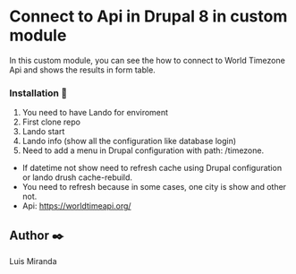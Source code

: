 
# Connect to Api in Drupal 8 in custom module

In this custom module, you can see the how to connect to World Timezone Api and shows the results in form table.


### Installation 🔧

1) You need to have Lando for enviroment
2) First clone repo
3) Lando start
4) Lando info (show all the configuration like database login)
5) Need to add a menu in Drupal configuration with path: /timezone.

* If datetime not show need to refresh cache using Drupal configuration or lando drush cache-rebuild.
* You need to refresh because in some cases, one city is show and other not. 
* Api: https://worldtimeapi.org/ 

## Author ✒️

Luis Miranda





